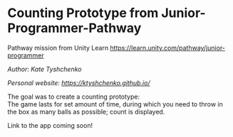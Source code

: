 # Counting Prototype from Junior-Programmer-Pathway
Pathway mission from Unity Learn
https://learn.unity.com/pathway/junior-programmer

_Author: Kate Tyshchenko_  

_Personal website: https://ktyshchenko.github.io/_

The goal was to create a counting prototype:  
The game lasts for set amount of time, during which you need to throw in the box as many balls as possible; count is displayed.

Link to the app coming soon!
